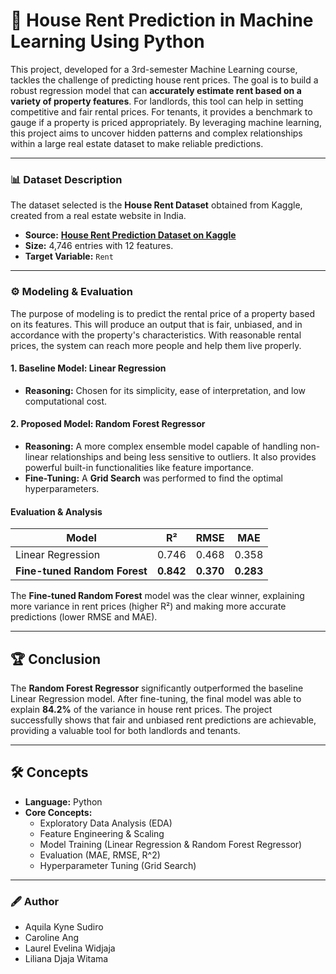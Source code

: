 # 🤖 House Rent Prediction in Machine Learning Using Python
This project, developed for a 3rd-semester Machine Learning course, tackles the challenge of predicting house rent prices. The goal is to build a robust regression model that can **accurately estimate rent based on a variety of property features**.
For landlords, this tool can help in setting competitive and fair rental prices. For tenants, it provides a benchmark to gauge if a property is priced appropriately. By leveraging machine learning, this project aims to uncover hidden patterns and complex relationships within a large real estate dataset to make reliable predictions.

---

### 📊 Dataset Description
The dataset selected is the **House Rent Dataset** obtained from Kaggle, created from a real estate website in India.
* **Source:** **[House Rent Prediction Dataset on Kaggle](https://www.kaggle.com/datasets/iamsouravbanerjee/house-rent-prediction-dataset)**
* **Size:** 4,746 entries with 12 features.
* **Target Variable:** `Rent`
  
---

### ⚙️ Modeling & Evaluation
The purpose of modeling is to predict the rental price of a property based on its features. This will produce an output that is fair, unbiased, and in accordance with the property's characteristics. With reasonable rental prices, the system can reach more people and help them live properly.
#### 1. Baseline Model: Linear Regression
* **Reasoning:** Chosen for its simplicity, ease of interpretation, and low computational cost.
#### 2. Proposed Model: Random Forest Regressor
* **Reasoning:** A more complex ensemble model capable of handling non-linear relationships and being less sensitive to outliers. It also provides powerful built-in functionalities like feature importance.
* **Fine-Tuning:** A **Grid Search** was performed to find the optimal hyperparameters.

#### Evaluation & Analysis
| Model                  | R²    | RMSE    | MAE     |
| ---------------------- | ----- | ------- | ------- |
| Linear Regression      | 0.746 | 0.468   | 0.358   |
| **Fine-tuned Random Forest** | **0.842** | **0.370** | **0.283** |
The **Fine-tuned Random Forest** model was the clear winner, explaining more variance in rent prices (higher R²) and making more accurate predictions (lower RMSE and MAE).

---

## 🏆 Conclusion
The **Random Forest Regressor** significantly outperformed the baseline Linear Regression model. After fine-tuning, the final model was able to explain **84.2%** of the variance in house rent prices. The project successfully shows that fair and unbiased rent predictions are achievable, providing a valuable tool for both landlords and tenants.

---

## 🛠️ Concepts
* **Language:** Python 
* **Core Concepts:**
    * Exploratory Data Analysis (EDA)
    * Feature Engineering & Scaling
    * Model Training (Linear Regression & Random Forest Regressor)
    * Evaluation (MAE, RMSE, R^2)
    * Hyperparameter Tuning (Grid Search)
      
---

### 🖋 Author
* Aquila Kyne Sudiro 
* Caroline Ang 
* Laurel Evelina Widjaja 
* Liliana Djaja Witama 
